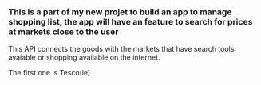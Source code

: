 ### This is a part of my new projet to build an app to manage shopping list, the app will have an feature to search for prices at markets close to the user

This API connects the goods with the markets that have search tools avaiable or shopping available on the internet.

The first one is Tesco(ie)
